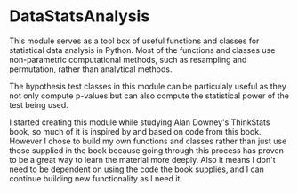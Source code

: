 # DataStatsAnalysis
This module serves as a tool box of useful functions and classes for statistical data analysis in Python. Most of the functions and classes use non-parametric computational methods, such as resampling and permutation, rather than analytical methods.

The hypothesis test classes in this module can be particulaly useful as they not only compute p-values but can also compute the statistical power of the test being used.

I started creating this module while studying Alan Downey's ThinkStats book, so much of it is inspired by and based on code from this book. However I chose to build my own functions and classes rather than just use those supplied in the book because going through this process has proven to be a great way to learn the material more deeply. Also it means I don't need to be dependent on using the code the book supplies, and I can continue building new functionality as I need it.

